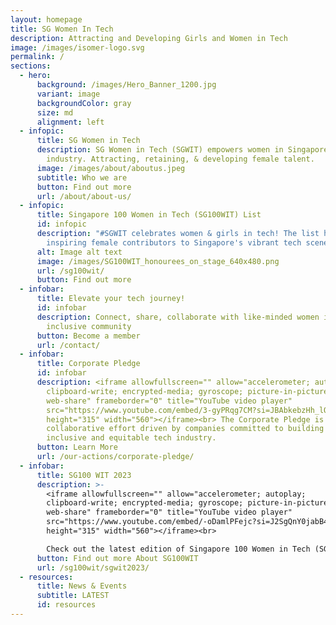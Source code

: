 ```yaml
---
layout: homepage
title: SG Women In Tech
description: Attracting and Developing Girls and Women in Tech
image: /images/isomer-logo.svg
permalink: /
sections:
  - hero:
      background: /images/Hero_Banner_1200.jpg
      variant: image
      backgroundColor: gray
      size: md
      alignment: left
  - infopic:
      title: SG Women in Tech
      description: SG Women in Tech (SGWIT) empowers women in Singapore's tech
        industry. Attracting, retaining, & developing female talent.
      image: /images/about/aboutus.jpeg
      subtitle: Who we are
      button: Find out more
      url: /about/about-us/
  - infopic:
      title: Singapore 100 Women in Tech (SG100WIT) List
      id: infopic
      description: "#SGWIT celebrates women & girls in tech! The list honours
        inspiring female contributors to Singapore's vibrant tech scene"
      alt: Image alt text
      image: /images/SG100WIT_honourees_on_stage_640x480.png
      url: /sg100wit/
      button: Find out more
  - infobar:
      title: Elevate your tech journey!
      id: infobar
      description: Connect, share, collaborate with like-minded women in our diverse &
        inclusive community
      button: Become a member
      url: /contact/
  - infobar:
      title: Corporate Pledge
      id: infobar
      description: <iframe allowfullscreen="" allow="accelerometer; autoplay;
        clipboard-write; encrypted-media; gyroscope; picture-in-picture;
        web-share" frameborder="0" title="YouTube video player"
        src="https://www.youtube.com/embed/3-gyPRqg7CM?si=JBAbkebzHh_lO8kS"
        height="315" width="560"></iframe><br> The Corporate Pledge is a
        collaborative effort driven by companies committed to building a more
        inclusive and equitable tech industry.
      button: Learn More
      url: /our-actions/corporate-pledge/
  - infobar:
      title: SG100 WIT 2023
      description: >-
        <iframe allowfullscreen="" allow="accelerometer; autoplay;
        clipboard-write; encrypted-media; gyroscope; picture-in-picture;
        web-share" frameborder="0" title="YouTube video player"
        src="https://www.youtube.com/embed/-oDamlPFejc?si=J2SgQnY0jabB4d2E"
        height="315" width="560"></iframe><br>

        Check out the latest edition of Singapore 100 Women in Tech (SG100WIT) List of Tech Honorees in this video.
      button: Find out more About SG100WIT
      url: /sg100wit/sgwit2023/
  - resources:
      title: News & Events
      subtitle: LATEST
      id: resources
---
```

